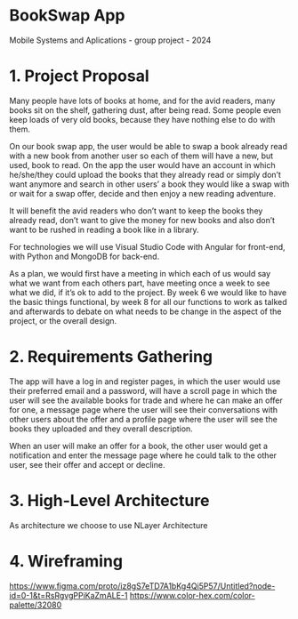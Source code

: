 # BookSwap App
Mobile Systems and Aplications - group project - 2024

# 1. Project Proposal
Many people have lots of books at home, and for the avid readers, many books sit on the shelf, gathering dust, after being read. Some people even keep loads of very old books, because they have nothing else to do with them.

On our book swap app, the user would be able to swap a book already read with a new book from another user so each of them will have a new, but used, book to read. On the app the user would have an account in which he/she/they could upload the books that they already read or simply don’t want anymore and search in other users’ a book they would like a swap with or wait for a swap offer, decide and then enjoy a new reading adventure.

It will benefit the avid readers who don’t want to keep the books they already read, don’t want to give the money for new books and also don’t want to be rushed in reading a book like in a library.

For technologies we will use Visual Studio Code with Angular for front-end, with Python and MongoDB for back-end.

As a plan, we would first have a meeting in which each of us would say what we want from each others part, have meeting once a week to see what we did, if it’s ok to add to the project. By week 6 we would like to have the basic things functional, by week 8 for all our functions to work as talked and afterwards to debate on what needs to be change in the aspect of the project, or the overall design.

# 2. Requirements Gathering
The app will have a log in and register pages, in which the user would use their preferred email and a password, will have a scroll page in which the user will see the available books for trade and where he can make an offer for one, a message page where the user will see their conversations with other users about the offer and a profile page where the user will see the books they uploaded and they overall description.

When an user will make an offer for a book, the other user would get a notification and enter the message page where he could talk to the other user, see their offer and accept or decline.

# 3. High-Level Architecture
As architecture we choose to use NLayer Architecture

# 4. Wireframing
https://www.figma.com/proto/iz8gS7eTD7A1bKg4Qi5P57/Untitled?node-id=0-1&t=RsRgvgPPiKaZmALE-1
https://www.color-hex.com/color-palette/32080
